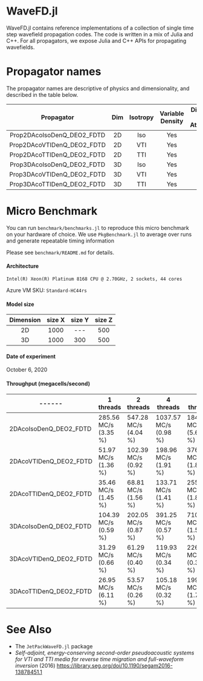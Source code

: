 WaveFD.jl
=========
WaveFD.jl contains reference implementations of a collection of single time step wavefield propagation codes. The code is written in a mix of Julia and C++. For all propagators, we expose Julia and C++ APIs for propagating wavefields.  

# Propagator names
The propagator names are descriptive of physics and dimensionality, and described in the table below.

| Propagator | Dim  | Isotropy | Variable Density | Dissipation Only Attenuation | Time Order | Domain |
|:---:|:---:|:---:|:---:|:---:|:---:|:---:|
Prop2DAcoIsoDenQ_DEO2_FDTD | 2D | Iso | Yes | Yes | 2 | Time |
Prop2DAcoVTIDenQ_DEO2_FDTD | 2D | VTI | Yes | Yes | 2 | Time |
Prop2DAcoTTIDenQ_DEO2_FDTD | 2D | TTI | Yes | Yes | 2 | Time |
Prop3DAcoIsoDenQ_DEO2_FDTD | 3D | Iso | Yes | Yes | 2 | Time |
Prop3DAcoVTIDenQ_DEO2_FDTD | 3D | VTI | Yes | Yes | 2 | Time |
Prop3DAcoTTIDenQ_DEO2_FDTD | 3D | TTI | Yes | Yes | 2 | Time |

# Micro Benchmark
You can run `benchmark/benchmarks.jl` to reproduce this micro benchmark on your hardware of choice. We use `PkgBenchmark.jl` to average over runs and generate repeatable timing information 

Please see `benchmark/README.md` for details. 

#### Architecture 
`Intel(R) Xeon(R) Platinum 8168 CPU @ 2.70GHz, 2 sockets, 44 cores`

Azure VM SKU: `Standard-HC44rs`

#### Model size
| Dimension | size X | size Y | size Z |
|:---------:|:------:|:------:|:------:|
| 2D        |   1000 |    --- |    500 |
| 3D        |   1000 |    300 |    500 |

#### Date of experiment 
October 6, 2020

#### Throughput (megacells/second)
|------| 1 threads | 2 threads | 4 threads | 8 threads | 16 threads | 32 threads | 44 threads|
|------| ------ | ------ | ------ | ------ | ------ | ------ | ------ |
| 2DAcoIsoDenQ_DEO2_FDTD | 285.56 MC/s (3.35 %) | 547.28 MC/s (4.04 %) | 1037.57 MC/s (0.98 %) | 1847.97 MC/s (5.67 %) | 3020.84 MC/s (2.95 %) | 2593.60 MC/s (4.14 %) | 2006.65 MC/s (6.07 %)|
| 2DAcoVTIDenQ_DEO2_FDTD | 51.97 MC/s (1.36 %) | 102.39 MC/s (0.92 %) | 198.96 MC/s (1.91 %) | 376.68 MC/s (1.83 %) | 659.94 MC/s (1.21 %) | 709.06 MC/s (2.99 %) | 581.64 MC/s (5.33 %)|
| 2DAcoTTIDenQ_DEO2_FDTD | 35.46 MC/s (1.45 %) | 68.81 MC/s (1.56 %) | 133.71 MC/s (1.41 %) | 255.49 MC/s (1.84 %) | 472.84 MC/s (1.48 %) | 744.84 MC/s (2.61 %) | 691.24 MC/s (3.77 %)|
| 3DAcoIsoDenQ_DEO2_FDTD | 104.39 MC/s (0.59 %) | 202.05 MC/s (0.87 %) | 391.25 MC/s (0.57 %) | 710.36 MC/s (1.53 %) | 1000.61 MC/s (1.15 %) | 1625.00 MC/s (1.42 %) | 1961.90 MC/s (2.59 %)|
| 3DAcoVTIDenQ_DEO2_FDTD | 31.29 MC/s (0.66 %) | 61.29 MC/s (0.40 %) | 119.93 MC/s (0.34 %) | 226.95 MC/s (0.39 %) | 375.16 MC/s (1.14 %) | 692.11 MC/s (2.32 %) | 893.94 MC/s (3.40 %)|
| 3DAcoTTIDenQ_DEO2_FDTD | 26.95 MC/s (6.11 %) | 53.57 MC/s (0.26 %) | 105.18 MC/s (0.32 %) | 199.80 MC/s (1.78 %) | 339.85 MC/s (1.33 %) | 621.49 MC/s (1.75 %) | 800.58 MC/s (2.72 %)|

# See Also
* The `JetPackWaveFD.jl` package
* *Self-adjoint, energy-conserving second-order pseudoacoustic systems for VTI and TTI media for reverse time migration and full-waveform inversion* (2016)
https://library.seg.org/doi/10.1190/segam2016-13878451.1

